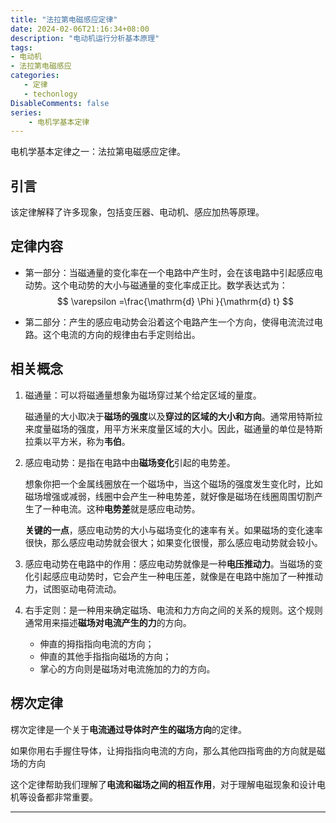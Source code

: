 ```yaml
---
title: "法拉第电磁感应定律"
date: 2024-02-06T21:16:34+08:00
description: "电动机运行分析基本原理"
tags: 
- 电动机
- 法拉第电磁感应
categories:
   - 定律
   - techonlogy
DisableComments: false
series:
    - 电机学基本定律
---
```


电机学基本定律之一：法拉第电磁感应定律。
<!--more-->

## 引言

该定律解释了许多现象，包括变压器、电动机、感应加热等原理。

## 定律内容

- 第一部分：当磁通量的变化率在一个电路中产生时，会在该电路中引起感应电动势。这个电动势的大小与磁通量的变化率成正比。数学表达式为：
  $$
  \varepsilon =\frac{\mathrm{d} \Phi }{\mathrm{d} t}
  $$

- 第二部分：产生的感应电动势会沿着这个电路产生一个方向，使得电流流过电路。这个电流的方向的规律由右手定则给出。

## 相关概念

1. 磁通量：可以将磁通量想象为磁场穿过某个给定区域的量度。

   磁通量的大小取决于**磁场的强度**以及**穿过的区域的大小和方向**。通常用特斯拉来度量磁场的强度，用平方米来度量区域的大小。因此，磁通量的单位是特斯拉乘以平方米，称为**韦伯**。

2. 感应电动势：是指在电路中由**磁场变化**引起的电势差。

   想象你把一个金属线圈放在一个磁场中，当这个磁场的强度发生变化时，比如磁场增强或减弱，线圈中会产生一种电势差，就好像是磁场在线圈周围切割产生了一种电流。这种**电势差**就是感应电动势。

   **关键的一点**，感应电动势的大小与磁场变化的速率有关。如果磁场的变化速率很快，那么感应电动势就会很大；如果变化很慢，那么感应电动势就会较小。

3. 感应电动势在电路中的作用：感应电动势就像是一种**电压推动力**。当磁场的变化引起感应电动势时，它会产生一种电压差，就像是在电路中施加了一种推动力，试图驱动电荷流动。

4. 右手定则：是一种用来确定磁场、电流和力方向之间的关系的规则。这个规则通常用来描述**磁场对电流产生的力**的方向。

   - 伸直的拇指指向电流的方向；
   - 伸直的其他手指指向磁场的方向；
   - 掌心的方向则是磁场对电流施加的力的方向。

## 楞次定律

楞次定律是一个关于**电流通过导体时产生的磁场方向**的定律。

如果你用右手握住导体，让拇指指向电流的方向，那么其他四指弯曲的方向就是磁场的方向

这个定律帮助我们理解了**电流和磁场之间的相互作用**，对于理解电磁现象和设计电机等设备都非常重要。

---  
